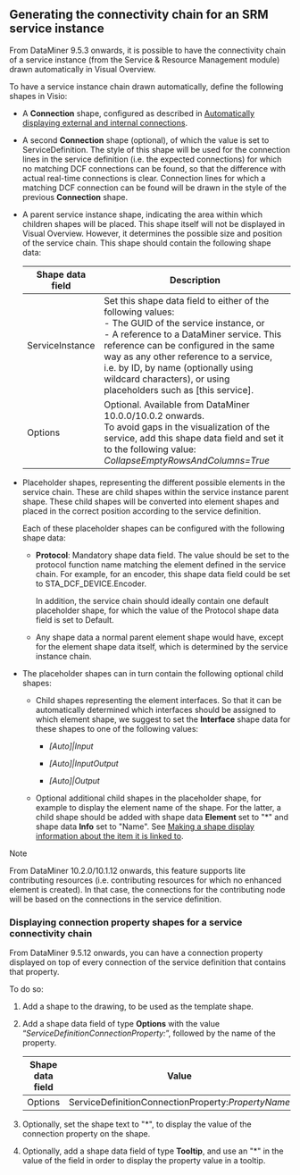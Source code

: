 ## Generating the connectivity chain for an SRM service instance

From DataMiner 9.5.3 onwards, it is possible to have the connectivity chain of a service instance (from the Service & Resource Management module) drawn automatically in Visual Overview.

To have a service instance chain drawn automatically, define the following shapes in Visio:

- A **Connection** shape, configured as described in [Automatically displaying external and internal connections](Automatically_displaying_external_and_internal_connections.md).

- A second **Connection** shape (optional), of which the value is set to ServiceDefinition. The style of this shape will be used for the connection lines in the service definition (i.e. the expected connections) for which no matching DCF connections can be found, so that the difference with actual real-time connections is clear. Connection lines for which a matching DCF connection can be found will be drawn in the style of the previous **Connection** shape.

- A parent service instance shape, indicating the area within which children shapes will be placed. This shape itself will not be displayed in Visual Overview. However, it determines the possible size and position of the service chain. This shape should contain the following shape data:

    | Shape data field | Description                                                                                                                                                                                                                                                                                                                                                                                                                                                                         |
    |--------------------|-------------------------------------------------------------------------------------------------------------------------------------------------------------------------------------------------------------------------------------------------------------------------------------------------------------------------------------------------------------------------------------------------------------------------------------------------------------------------------------|
    | ServiceInstance    | Set this shape data field to either of the following values:<br> -  The GUID of the service instance, or<br> -  A reference to a DataMiner service. This reference can be configured in the same way as any other reference to a service, i.e. by ID, by name (optionally using wildcard characters), or using placeholders such as \[this service\]. |
    | Options            | Optional. Available from DataMiner 10.0.0/10.0.2 onwards.<br> To avoid gaps in the visualization of the service, add this shape data field and set it to the following value: *CollapseEmptyRowsAndColumns=True*                                                                                                                                                                                                                                         |

- Placeholder shapes, representing the different possible elements in the service chain. These are child shapes within the service instance parent shape. These child shapes will be converted into element shapes and placed in the correct position according to the service definition.

    Each of these placeholder shapes can be configured with the following shape data:

    - **Protocol**: Mandatory shape data field. The value should be set to the protocol function name matching the element defined in the service chain. For example, for an encoder, this shape data field could be set to STA_DCF_DEVICE.Encoder.

        In addition, the service chain should ideally contain one default placeholder shape, for which the value of the Protocol shape data field is set to Default.

    - Any shape data a normal parent element shape would have, except for the element shape data itself, which is determined by the service instance chain.

- The placeholder shapes can in turn contain the following optional child shapes:

    - Child shapes representing the element interfaces. So that it can be automatically determined which interfaces should be assigned to which element shape, we suggest to set the **Interface** shape data for these shapes to one of the following values:

        - *\[Auto\]\|Input*

        - *\[Auto\]\|InputOutput*

        - *\[Auto\]\|Output*

    - Optional additional child shapes in the placeholder shape, for example to display the element name of the shape. For the latter, a child shape should be added with shape data **Element** set to "\*" and shape data **Info** set to "Name". See [Making a shape display information about the item it is linked to](Making_a_shape_display_information_about_the_item_it_is_linked_to.md).

> [!NOTE]
> From DataMiner 10.2.0/10.1.12 onwards, this feature supports lite contributing resources (i.e. contributing resources for which no enhanced element is created). In that case, the connections for the contributing node will be based on the connections in the service definition.

### Displaying connection property shapes for a service connectivity chain

From DataMiner 9.5.12 onwards, you can have a connection property displayed on top of every connection of the service definition that contains that property.

To do so:

1. Add a shape to the drawing, to be used as the template shape.

2. Add a shape data field of type **Options** with the value “*ServiceDefinitionConnectionProperty:*”, followed by the name of the property.

    | Shape data field | Value                                                                             |
    |--------------------|-----------------------------------------------------------------------------------|
    | Options            | ServiceDefinitionConnectionProperty:*PropertyName* |

3. Optionally, set the shape text to "\*", to display the value of the connection property on the shape.

4. Optionally, add a shape data field of type **Tooltip**, and use an "\*" in the value of the field in order to display the property value in a tooltip.
